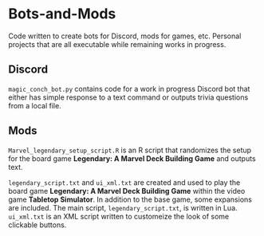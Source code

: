 # Bots-and-Mods

Code written to create bots for Discord, mods for games, etc. Personal projects that are all executable while remaining works in progress.

## Discord
`magic_conch_bot.py` contains code for a work in progress Discord bot that either has simple response to a text command or outputs trivia questions from a local file.

## Mods
`Marvel_legendary_setup_script.R` is an R script that randomizes the setup for the board game __Legendary: A Marvel Deck Building Game__ and outputs text.

`legendary_script.txt` and `ui_xml.txt` are created and used to play the board game **Legendary: A Marvel Deck Building Game** within the video game **Tabletop Simulator**. In addition to the base game, some expansions are included. The main script, `legendary_script.txt`, is written in Lua. `ui_xml.txt` is an XML script written to customeize the look of some clickable buttons.
